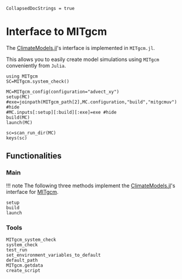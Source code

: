 
```@meta
CollapsedDocStrings = true
```

# Interface to MITgcm

The [ClimateModels.jl](https://github.com/gaelforget/ClimateModels.jl/#readme)'s interface is implemented in `MITgcm.jl`. 

This allows you to easily create model simulations using `MITgcm` conveniently from `Julia`.


```@example 1
using MITgcm
SC=MITgcm.system_check()
```

```@example 1
MC=MITgcm_config(configuration="advect_xy")
setup(MC)
#exe=joinpath(MITgcm_path[2],MC.configuration,"build","mitgcmuv") #hide
#MC.inputs[:setup][:build][:exe]=exe #hide
build(MC)
launch(MC)
```

```@example 1
sc=scan_run_dir(MC)
keys(sc)
```

## Functionalities

### Main

!!! note
    The following three methods implement the [ClimateModels.jl](https://github.com/gaelforget/ClimateModels.jl/#readme)'s interface for [MITgcm](https://github.com/MITgcm/MITgcm#readme).

```@docs
setup
build
launch
```

### Tools

```@docs
MITgcm_system_check
system_check
test_run
set_environment_variables_to_default
default_path
MITgcm.getdata
create_script
```
